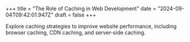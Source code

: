 +++
title = "The Role of Caching in Web Development"
date = "2024-09-04T09:42:01.947Z"
draft = false
+++

Explore caching strategies to improve website performance, including browser caching, CDN caching, and server-side caching.
        